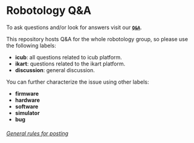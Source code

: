 # Robotology Q&A
To ask questions and/or look for answers visit our [**`Q&A`**](https://github.com/robotology/QA/issues?utf8=%E2%9C%93&q=is%3Aissue).

This repository hosts Q&A for the whole robotology group, so please use the following labels:

- **icub**: all questions related to icub platform.
- **ikart**: questions related to the ikart platform.
- **discussion**: general discussion.

You can further characterize the issue using other labels:
- **firmware**
- **hardware**
- **software**
- **simulator**
- **bug**

###### [General rules for posting](https://github.com/robotology/QA/blob/master/.github/CONTRIBUTING.md)
